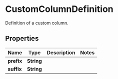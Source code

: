 

# CustomColumnDefinition

Definition of a custom column.

## Properties

| Name | Type | Description | Notes |
|------------ | ------------- | ------------- | -------------|
|**prefix** | **String** |  |  |
|**suffix** | **String** |  |  |



